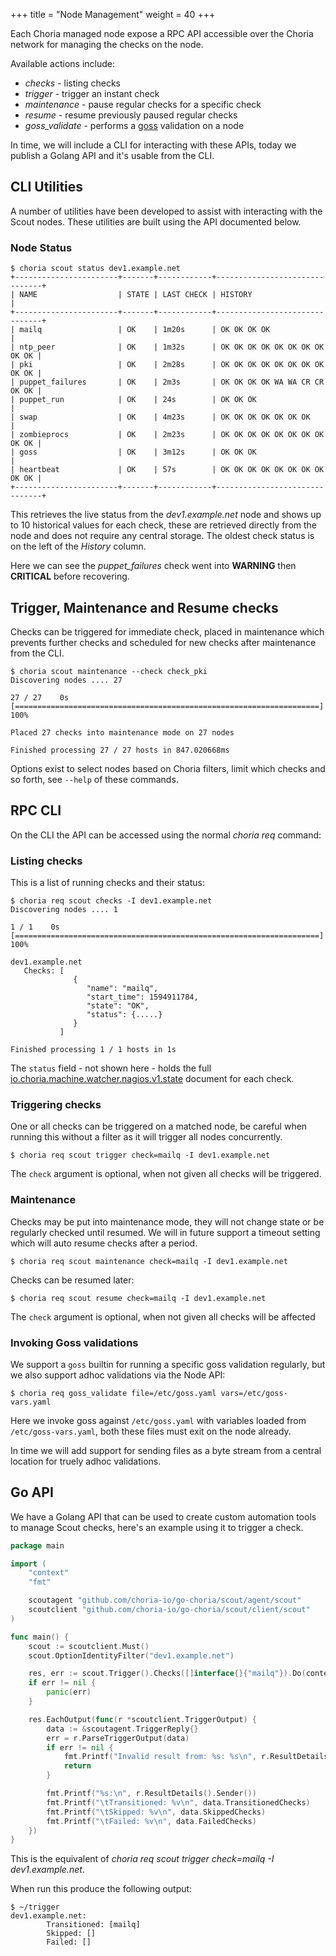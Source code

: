 +++
title = "Node Management"
weight = 40
+++

Each Choria managed node expose a RPC API accessible over the Choria network for managing the checks on the node.

Available actions include:

 * *checks* - listing checks
 * *trigger* - trigger an instant check
 * *maintenance* - pause regular checks for a specific check
 * *resume* - resume previously paused regular checks
 * *goss_validate* - performs a [goss](https://github.com/aelsabbahy/goss) validation on a node
 
In time, we will include a CLI for interacting with these APIs, today we publish a Golang API and it's usable from the 
CLI.

## CLI Utilities

A number of utilities have been developed to assist with interacting with the Scout nodes. These utilities are built
using the API documented below.

### Node Status

```nohighlight
$ choria scout status dev1.example.net
+-----------------------+-------+------------+-------------------------------+
| NAME                  | STATE | LAST CHECK | HISTORY                       |
+-----------------------+-------+------------+-------------------------------+
| mailq                 | OK    | 1m20s      | OK OK OK OK                   |
| ntp_peer              | OK    | 1m32s      | OK OK OK OK OK OK OK OK OK OK |
| pki                   | OK    | 2m28s      | OK OK OK OK OK OK OK OK OK OK |
| puppet_failures       | OK    | 2m3s       | OK OK OK OK WA WA CR CR OK OK |
| puppet_run            | OK    | 24s        | OK OK OK                      |
| swap                  | OK    | 4m23s      | OK OK OK OK OK OK OK          |
| zombieprocs           | OK    | 2m23s      | OK OK OK OK OK OK OK OK OK OK |
| goss                  | OK    | 3m12s      | OK OK OK                      |
| heartbeat             | OK    | 57s        | OK OK OK OK OK OK OK OK OK OK |
+-----------------------+-------+------------+-------------------------------+
```

This retrieves the live status from the *dev1.example.net* node and shows up to 10 historical values for each check,
these are retrieved directly from the node and does not require any central storage. The oldest check status is on the
left of the *History* column.

Here we can see the *puppet_failures* check went into **WARNING** then **CRITICAL** before recovering.

## Trigger, Maintenance and Resume checks

Checks can be triggered for immediate check, placed in maintenance which prevents further checks and scheduled for new
checks after maintenance from the CLI.

```nohighlight
$ choria scout maintenance --check check_pki
Discovering nodes .... 27

27 / 27    0s [====================================================================] 100%

Placed 27 checks into maintenance mode on 27 nodes

Finished processing 27 / 27 hosts in 847.020668ms
```

Options exist to select nodes based on Choria filters, limit which checks and so forth, see `--help` of these commands.

## RPC CLI

On the CLI the API can be accessed using the normal _choria req_ command:

### Listing checks

This is a list of running checks and their status:

```nohighlight
$ choria req scout checks -I dev1.example.net
Discovering nodes .... 1

1 / 1    0s [====================================================================] 100%

dev1.example.net
   Checks: [
              {
                 "name": "mailq",
                 "start_time": 1594911784,
                 "state": "OK",
                 "status": {.....}
              }
           ]

Finished processing 1 / 1 hosts in 1s
```

The `status` field - not shown here - holds the full [io.choria.machine.watcher.nagios.v1.state](https://choria.io/schemas/choria/machine/watcher/nagios/v1/state.json) document for each check.

### Triggering checks

One or all checks can be triggered on a matched node, be careful when running this without a filter as it will
trigger all nodes concurrently.

```nohighlight
$ choria req scout trigger check=mailq -I dev1.example.net
```

The `check` argument is optional, when not given all checks will be triggered.

### Maintenance

Checks may be put into maintenance mode, they will not change state or be regularly checked until resumed.  We will
in future support a timeout setting which will auto resume checks after a period.

```nohighlight
$ choria req scout maintenance check=mailq -I dev1.example.net
```

Checks can be resumed later:

```nohighlight
$ choria req scout resume check=mailq -I dev1.example.net
```

The `check` argument is optional, when not given all checks will be affected

### Invoking Goss validations

We support a `goss` builtin for running a specific goss validation regularly, but we also support adhoc validations
via the Node API:

```nohighlight
$ choria req goss_validate file=/etc/goss.yaml vars=/etc/goss-vars.yaml
```

Here we invoke goss against `/etc/goss.yaml` with variables loaded from `/etc/goss-vars.yaml`, both these files must
exit on the node already.

In time we will add support for sending files as a byte stream from a central location for truely adhoc validations.

## Go API

We have a Golang API that can be used to create custom automation tools to manage Scout checks, here's an example
using it to trigger a check.

```go
package main

import (
	"context"
	"fmt"

	scoutagent "github.com/choria-io/go-choria/scout/agent/scout"
	scoutclient "github.com/choria-io/go-choria/scout/client/scout"
)

func main() {
	scout := scoutclient.Must()
	scout.OptionIdentityFilter("dev1.example.net")

	res, err := scout.Trigger().Checks([]interface{}{"mailq"}).Do(context.Background())
	if err != nil {
		panic(err)
	}

	res.EachOutput(func(r *scoutclient.TriggerOutput) {
		data := &scoutagent.TriggerReply{}
		err = r.ParseTriggerOutput(data)
		if err != nil {
			fmt.Printf("Invalid result from: %s: %s\n", r.ResultDetails().Sender(), err)
			return
		}

		fmt.Printf("%s:\n", r.ResultDetails().Sender())
		fmt.Printf("\tTransitioned: %v\n", data.TransitionedChecks)
		fmt.Printf("\tSkipped: %v\n", data.SkippedChecks)
		fmt.Printf("\tFailed: %v\n", data.FailedChecks)
	})
}
```

This is the equivalent of _choria req scout trigger check=mailq -I dev1.example.net_.

When run this produce the following output:

```nohighlight
$ ~/trigger
dev1.example.net:
        Transitioned: [mailq]
        Skipped: []
        Failed: []
```

